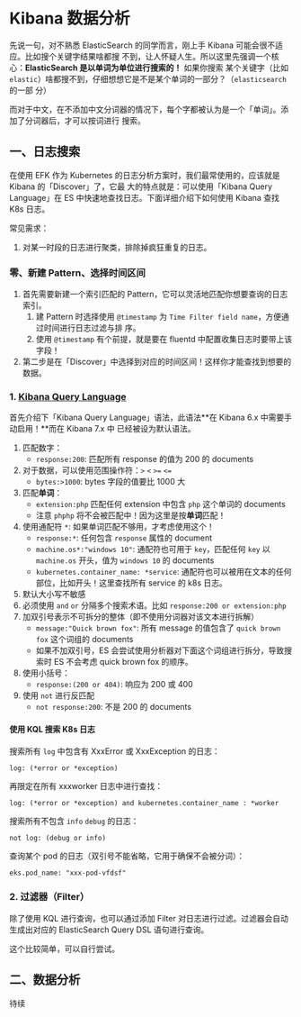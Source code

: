 # Kibana 数据分析

先说一句，对不熟悉 ElasticSearch 的同学而言，刚上手 Kibana 可能会很不适应。比如搜个关键字结果啥都搜
不到，让人怀疑人生。所以这里先强调一个核心：**ElasticSearch 是以单词为单位进行搜索的！** 如果你搜索
某个关键字（比如 `elastic`）啥都搜不到，仔细想想它是不是某个单词的一部分？（`elasticsearch` 的一部
分）

而对于中文，在不添加中文分词器的情况下，每个字都被认为是一个「单词」。添加了分词器后，才可以按词进行
搜索。

## 一、日志搜索

在使用 EFK 作为 Kubernetes 的日志分析方案时，我们最常使用的，应该就是 Kibana 的「Discover」了，它最
大的特点就是：可以使用「Kibana Query Language」在 ES 中快速地查找日志。下面详细介绍下如何使用 Kibana
查找 K8s 日志。

常见需求：

1. 对某一时段的日志进行聚类，排除掉疯狂重复的日志。

### 零、新建 Pattern、选择时间区间

1. 首先需要新建一个索引匹配的 Pattern，它可以灵活地匹配你想要查询的日志索引。
   1. 建 Pattern 时选择使用 `@timestamp` 为 `Time Filter field name`，方便通过时间进行日志过滤与排
      序。
   2. 使用 `@timestamp` 有个前提，就是要在 fluentd 中配置收集日志时要带上该字段！
2. 第二步是在「Discover」中选择到对应的时间区间！这样你才能查找到想要的数据。

### 1. [Kibana Query Language](https://www.elastic.co/guide/en/kibana/master/kuery-query.html)

首先介绍下「Kibana Query Language」语法，此语法**在 Kibana 6.x 中需要手动启用！**而在 Kibana 7.x 中
已经被设为默认语法。

1. 匹配数字：
   - `response:200`: 匹配所有 response 的值为 200 的 documents
1. 对于数据，可以使用范围操作符：`>` `<` `>=` `<=`
   - `bytes:>1000`: bytes 字段的值要比 1000 大
1. 匹配**单词**：
   - `extension:php` 匹配任何 extension 中包含 `php` 这个单词的 documents
   - 注意 `phphp` 将不会被匹配中！因为这里是按**单词**匹配！
1. 使用通配符 `*`: 如果单词匹配不够用，才考虑使用这个！
   - `response:*`: 任何包含 `response` 属性的 document
   - `machine.os*:"windows 10"`: 通配符也可用于 `key`，匹配任何 `key` 以 `machine.os` 开头，值为
     `windows 10` 的 documents
   - `kubernetes.container_name: *service`: 通配符也可以被用在文本的任何部位，比如开头！这里查找所有
     service 的 k8s 日志。
1. 默认大小写不敏感
1. 必须使用 `and` `or` 分隔多个搜索术语。比如 `response:200 or extension:php`
1. 加双引号表示不可拆分的整体（即不使用分词器对该文本进行拆解）
   - `message:"Quick brown fox"`: 所有 message 的值包含了 `quick brown fox` 这个词组的 documents
   - 如果不加双引号，ES 会尝试使用分析器对下面这个词组进行拆分，导致搜索时 ES 不会考虑 quick brown
     fox 的顺序。
1. 使用小括号：
   - `response:(200 or 404)`: 响应为 200 或 400
1. 使用 `not` 进行反匹配
   - `not response:200`: 不是 200 的 documents

#### 使用 KQL 搜索 K8s 日志

搜索所有 `log` 中包含有 XxxError 或 XxxException 的日志：

```
log: (*error or *exception)
```

再限定在所有 xxxworker 日志中进行查找：

```
log: (*error or *exception) and kubernetes.container_name : *worker
```

搜索所有不包含 `info` `debug` 的日志：

```
not log: (debug or info)
```

查询某个 pod 的日志（双引号不能省略，它用于确保不会被分词）：

```
eks.pod_name: "xxx-pod-vfdsf"
```

### 2. 过滤器（Filter）

除了使用 KQL 进行查询，也可以通过添加 Filter 对日志进行过滤。过滤器会自动生成出对应的 ElasticSearch
Query DSL 语句进行查询。

这个比较简单，可以自行尝试。

## 二、数据分析

待续
